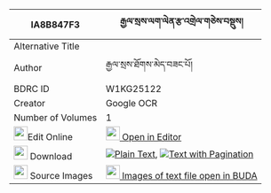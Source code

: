 |IA8B847F3|རྒྱལ་སྲས་ལག་ལེན་རྩ་འགྲེལ་གཅེས་བསྡུས། 
| --- | --- 
|Alternative Title |
|Author| རྒྱལ་སྲས་ཐོགས་མེད་བཟང་པོ།
|BDRC ID | W1KG25122
|Creator | Google OCR
|Number of Volumes| 1
|<img width="25" src="https://img.icons8.com/color/25/000000/edit-property.png">Edit Online| [<img width="25" src="https://avatars.githubusercontent.com/u/45091458?s=200&v=4"> Open in Editor](http://editor.openpecha.org/IA8B847F3)
|<img width="25" src="https://img.icons8.com/fluent/48/000000/download-2.png"/>  Download | [![](https://img.icons8.com/color/20/000000/txt.png)Plain Text](https://github.com/Openpecha/IA8B847F3/releases/download/v1/gyalse_laklen_tsadrel_chedu_plain_IA8B847F3.zip), [![](https://img.icons8.com/color/20/000000/txt.png)Text with Pagination](https://github.com/Openpecha/IA8B847F3/releases/download/v1/gyalse_laklen_tsadrel_chedu_pages_IA8B847F3.zip)
|<img width="25" src="https://img.icons8.com/plasticine/100/000000/pictures-folder.png"/>  Source Images | [<img width="25" src="https://library.bdrc.io/icons/BUDA-small.svg"> Images of text file open in BUDA](https://library.bdrc.io/show/bdr:W1KG25122)
